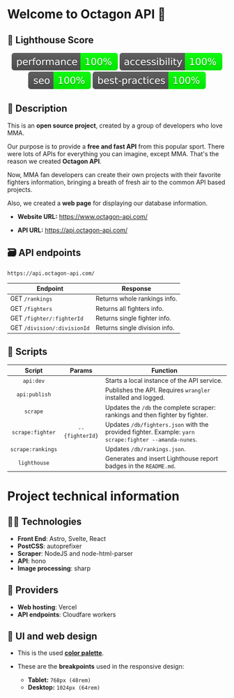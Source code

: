 # Welcome to Octagon API 🥊

## 🚦 Lighthouse Score

<div align="center" width="100%">
<!-- lightouse-badges:start -->

![performance](./lighthouse/results/performance.svg)
![accessibility](./lighthouse/results/accessibility.svg)
![seo](./lighthouse/results/seo.svg)
![best-practices](./lighthouse/results/best-practices.svg)

<!-- lightouse-badges:end -->
</div>

## 📜 Description

This is an **open source project**, created by a group of developers who love MMA.

Our purpose is to provide a **free and fast API** from this popular sport. There were lots of APIs for everything you can imagine, except MMA. That's the reason we created **Octagon API**.

Now, MMA fan developers can create their own projects with their favorite fighters information, bringing a breath of fresh air to the common API based projects.

Also, we created a **web page** for displaying our database information.

- **Website URL:** https://www.octagon-api.com/

- **API URL:** https://api.octagon-api.com/

## 🗃 API endpoints

```txt
https://api.octagon-api.com/
```

| Endpoint                    | Response                      |
| --------------------------- | ----------------------------- |
| GET `/rankings`             | Returns whole rankings info.  |
| GET `/fighters`             | Returns all fighters info.    |
| GET `/fighter/:fighterId`   | Returns single fighter info.  |
| GET `/division/:divisionId` | Returns single division info. |

## 🤖 Scripts

|      Script       |     Params      | Function                                                                                              |
| :---------------: | :-------------: | ----------------------------------------------------------------------------------------------------- |
|     `api:dev`     |                 | Starts a local instance of the API service.                                                           |
|   `api:publish`   |                 | Publishes the API. Requires `wrangler` installed and logged.                                          |
|     `scrape`      |                 | Updates the `/db` the complete scraper: rankings and then fighter by fighter.                         |
| `scrape:fighter`  | `--{fighterId}` | Updates `/db/fighters.json` with the provided fighter. Example: `yarn scrape:fighter --amanda-nunes`. |
| `scrape:rankings` |                 | Updates `/db/rankings.json`.                                                                          |
|   `lighthouse`    |                 | Generates and insert Lighthouse report badges in the `README.md`.                                     |

# Project technical information

## 👩‍💻 Technologies

- **Front End**: Astro, Svelte, React
- **PostCSS**: autoprefixer
- **Scraper**: NodeJS and node-html-parser
- **API**: hono
- **Image processing**: sharp

## 🦾 Providers

- **Web hosting**: Vercel
- **API endpoints**: Cloudfare workers

## 🎨 UI and web design

- This is the used [**color palette**](https://coolors.co/palette/001219-005f73-0a9396-94d2bd-e9d8a6-ee9b00-ca6702-bb3e03-ae2012-9b2226).

- These are the **breakpoints** used in the responsive design:
  - **Tablet:** `768px (48rem)`
  - **Desktop:** `1024px (64rem)`

